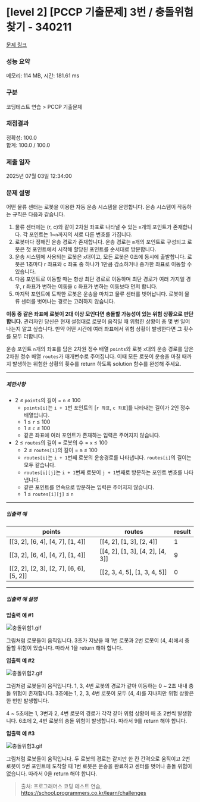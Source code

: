 # [level 2] [PCCP 기출문제] 3번 / 충돌위험 찾기 - 340211 

[문제 링크](https://school.programmers.co.kr/learn/courses/30/lessons/340211?language=java) 

### 성능 요약

메모리: 114 MB, 시간: 181.61 ms

### 구분

코딩테스트 연습 > PCCP 기출문제

### 채점결과

정확성: 100.0<br/>합계: 100.0 / 100.0

### 제출 일자

2025년 07월 03일 12:34:00

### 문제 설명

<p>어떤 물류 센터는 로봇을 이용한 자동 운송 시스템을 운영합니다. 운송 시스템이 작동하는 규칙은 다음과 같습니다.</p>

<ol>
<li>물류 센터에는 (r, c)와 같이 2차원 좌표로 나타낼 수 있는 <code>n</code>개의 포인트가 존재합니다. 각 포인트는 1~<code>n</code>까지의 서로 다른 번호를 가집니다.</li>
<li>로봇마다 정해진 운송 경로가 존재합니다. 운송 경로는 <code>m</code>개의 포인트로 구성되고 로봇은 첫 포인트에서 시작해 할당된 포인트를 순서대로 방문합니다.</li>
<li>운송 시스템에 사용되는 로봇은 <code>x</code>대이고, 모든 로봇은 0초에 동시에 출발합니다. 로봇은 1초마다 r 좌표와 c 좌표 중 하나가 1만큼 감소하거나 증가한 좌표로 이동할 수 있습니다.</li>
<li>다음 포인트로 이동할 때는 항상 최단 경로로 이동하며 최단 경로가 여러 가지일 경우, r 좌표가 변하는 이동을 c 좌표가 변하는 이동보다 먼저 합니다.</li>
<li>마지막 포인트에 도착한 로봇은 운송을 마치고 물류 센터를 벗어납니다. 로봇이 물류 센터를 벗어나는 경로는 고려하지 않습니다.</li>
</ol>

<p><strong>이동 중 같은 좌표에 로봇이 2대 이상 모인다면 충돌할 가능성이 있는 위험 상황으로 판단합니다.</strong> 관리자인 당신은 현재 설정대로 로봇이 움직일 때 위험한 상황이 총 몇 번 일어나는지 알고 싶습니다. 만약 어떤 시간에 여러 좌표에서 위험 상황이 발생한다면 그 횟수를 모두 더합니다. </p>

<p>운송 포인트 <code>n</code>개의 좌표를 담은 2차원 정수 배열 <code>points</code>와 로봇 <code>x</code>대의 운송 경로를 담은 2차원 정수 배열 <code>routes</code>가 매개변수로 주어집니다. 이때 모든 로봇이 운송을 마칠 때까지 발생하는 위험한 상황의 횟수를 return 하도록 solution 함수를 완성해 주세요.</p>

<hr>

<h5>제한사항</h5>

<ul>
<li>2 ≤ <code>points</code>의 길이 = <code>n</code> ≤ 100

<ul>
<li><code>points[i]</code>는 <code>i + 1</code>번 포인트의 [<code>r 좌표</code>, <code>c 좌표</code>]를 나타내는 길이가 2인 정수 배열입니다.</li>
<li>1 ≤ <code>r</code> ≤ 100</li>
<li>1 ≤ <code>c</code> ≤ 100</li>
<li>같은 좌표에 여러 포인트가 존재하는 입력은 주어지지 않습니다.</li>
</ul></li>
<li>2 ≤ <code>routes</code>의 길이 = 로봇의 수 = <code>x</code> ≤ 100

<ul>
<li>2 ≤ <code>routes[i]</code>의 길이 = <code>m</code> ≤ 100</li>
<li><code>routes[i]</code>는 <code>i + 1</code>번째 로봇의 운송경로를 나타냅니다. <code>routes[i]</code>의 길이는 모두 같습니다.</li>
<li><code>routes[i][j]</code>는 <code>i + 1</code>번째 로봇이 <code>j + 1</code>번째로 방문하는 포인트 번호를 나타냅니다.</li>
<li>같은 포인트를 연속으로 방문하는 입력은 주어지지 않습니다.</li>
<li>1 ≤ <code>routes[i][j]</code> ≤ <code>n</code></li>
</ul></li>
</ul>

<hr>

<h5>입출력 예</h5>
<table class="table">
        <thead><tr>
<th>points</th>
<th>routes</th>
<th>result</th>
</tr>
</thead>
        <tbody><tr>
<td>[[3, 2], [6, 4], [4, 7], [1, 4]]</td>
<td>[[4, 2], [1, 3], [2, 4]]</td>
<td>1</td>
</tr>
<tr>
<td>[[3, 2], [6, 4], [4, 7], [1, 4]]</td>
<td>[[4, 2], [1, 3], [4, 2], [4, 3]]</td>
<td>9</td>
</tr>
<tr>
<td>[[2, 2], [2, 3], [2, 7], [6, 6], [5, 2]]</td>
<td>[[2, 3, 4, 5], [1, 3, 4, 5]]</td>
<td>0</td>
</tr>
</tbody>
      </table>
<hr>

<h5>입출력 예 설명</h5>

<p><strong>입출력 예 #1</strong></p>

<p><img src="https://grepp-programmers.s3.ap-northeast-2.amazonaws.com/files/production/43dea513-36b0-493b-bb52-ac5d9dc49bf4/%E1%84%8E%E1%85%AE%E1%86%BC%E1%84%83%E1%85%A9%E1%86%AF%E1%84%8B%E1%85%B1%E1%84%92%E1%85%A5%E1%86%B71.gif" title="" alt="충돌위험1.gif"></p>

<p>그림처럼 로봇들이 움직입니다. 3초가 지났을 때 1번 로봇과 2번 로봇이 (4, 4)에서 충돌할 위험이 있습니다. 따라서 1을 return 해야 합니다.</p>

<p><strong>입출력 예 #2</strong></p>

<p><img src="https://grepp-programmers.s3.ap-northeast-2.amazonaws.com/files/production/b1b127d3-679b-4d54-ac3f-1e3131e7a6fa/%E1%84%8E%E1%85%AE%E1%86%BC%E1%84%83%E1%85%A9%E1%86%AF%E1%84%8B%E1%85%B1%E1%84%92%E1%85%A5%E1%86%B72.gif" title="" alt="충돌위험2.gif"></p>

<p>그림처럼 로봇들이 움직입니다. 1, 3, 4번 로봇의 경로가 같아 이동하는 0 ~ 2초 내내 충돌 위험이 존재합니다. 3초에는 1, 2, 3, 4번 로봇이 모두 (4, 4)를 지나지만 위험 상황은 한 번만 발생합니다. </p>

<p>4 ~ 5초에는 1, 3번과 2, 4번 로봇의 경로가 각각 같아 위험 상황이 매 초 2번씩 발생합니다. 6초에 2, 4번 로봇의 충돌 위험이 발생합니다. 따라서 9를 return 해야 합니다.</p>

<p><strong>입출력 예 #3</strong></p>

<p><img src="https://grepp-programmers.s3.ap-northeast-2.amazonaws.com/files/production/eb0fe259-fe92-44fc-bddb-c55afac4e12f/%E1%84%8E%E1%85%AE%E1%86%BC%E1%84%83%E1%85%A9%E1%86%AF%E1%84%8B%E1%85%B1%E1%84%92%E1%85%A5%E1%86%B73.gif" title="" alt="충돌위험3.gif"></p>

<p>그림처럼 로봇들이 움직입니다. 두 로봇의 경로는 같지만 한 칸 간격으로 움직이고 2번 로봇이 5번 포인트에 도착할 때 1번 로봇은 운송을 완료하고 센터를 벗어나 충돌 위험이 없습니다. 따라서 0을 return 해야 합니다.</p>


> 출처: 프로그래머스 코딩 테스트 연습, https://school.programmers.co.kr/learn/challenges